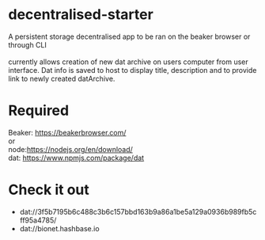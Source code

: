 # decentralised-starter
A persistent storage decentralised app to be ran on the beaker browser or through CLI <br>
<br>
currently allows creation of new dat archive on users computer from user interface. Dat info is saved to host to display title, description and to provide link to newly created datArchive. 

# Required
Beaker: https://beakerbrowser.com/ <br>
or <br>
node:https://nodejs.org/en/download/ <br>
dat: https://www.npmjs.com/package/dat

# Check it out
- dat://3f5b7195b6c488c3b6c157bbd163b9a86a1be5a129a0936b989fb5cff95a4785/
- dat://bionet.hashbase.io
